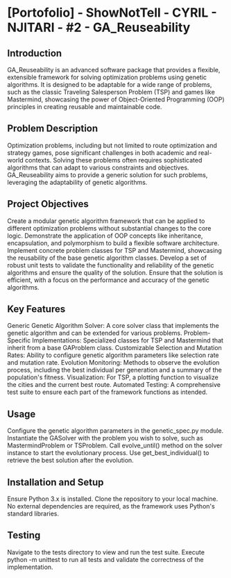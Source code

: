 # [Portofolio] - ShowNotTell - CYRIL - NJITARI - #2 -  GA_Reuseability

## Introduction
GA_Reuseability is an advanced software package that provides a flexible, extensible framework for solving optimization problems using genetic algorithms. It is designed to be adaptable for a wide range of problems, such as the classic Traveling Salesperson Problem (TSP) and games like Mastermind, showcasing the power of Object-Oriented Programming (OOP) principles in creating reusable and maintainable code.

## Problem Description
Optimization problems, including but not limited to route optimization and strategy games, pose significant challenges in both academic and real-world contexts. Solving these problems often requires sophisticated algorithms that can adapt to various constraints and objectives. GA_Reuseability aims to provide a generic solution for such problems, leveraging the adaptability of genetic algorithms.

## Project Objectives
Create a modular genetic algorithm framework that can be applied to different optimization problems without substantial changes to the core logic.
Demonstrate the application of OOP concepts like inheritance, encapsulation, and polymorphism to build a flexible software architecture.
Implement concrete problem classes for TSP and Mastermind, showcasing the reusability of the base genetic algorithm classes.
Develop a set of robust unit tests to validate the functionality and reliability of the genetic algorithms and ensure the quality of the solution.
Ensure that the solution is efficient, with a focus on the performance and accuracy of the genetic algorithms.

## Key Features

Generic Genetic Algorithm Solver: A core solver class that implements the genetic algorithm and can be extended for various problems.
Problem-Specific Implementations: Specialized classes for TSP and Mastermind that inherit from a base GAProblem class.
Customizable Selection and Mutation Rates: Ability to configure genetic algorithm parameters like selection rate and mutation rate.
Evolution Monitoring: Methods to observe the evolution process, including the best individual per generation and a summary of the population's fitness.
Visualization: For TSP, a plotting function to visualize the cities and the current best route.
Automated Testing: A comprehensive test suite to ensure each part of the framework functions as intended.

## Usage
Configure the genetic algorithm parameters in the genetic_spec.py module.
Instantiate the GASolver with the problem you wish to solve, such as MastermindProblem or TSProblem.
Call evolve_until() method on the solver instance to start the evolutionary process.
Use get_best_individual() to retrieve the best solution after the evolution.

## Installation and Setup
Ensure Python 3.x is installed.
Clone the repository to your local machine.
No external dependencies are required, as the framework uses Python's standard libraries.

## Testing
Navigate to the tests directory to view and run the test suite.
Execute python -m unittest to run all tests and validate the correctness of the implementation.